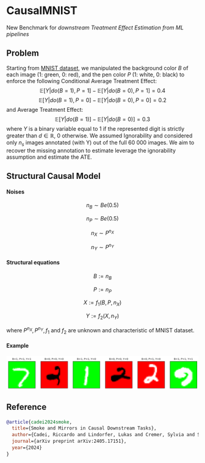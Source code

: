 # CausalMNIST
New Benchmark for *downstream Treatment Effect Estimation from ML pipelines* 

## Problem
Starting from [MNIST dataset](http://yann.lecun.com/exdb/mnist/), we manipulated the background color $B$ of each image (1: green, 0: red), and the pen color $P$ (1: white, 0: black) to enforce the following Conditional Average Treatment Effect:
$$\mathbb{E}[Y|do(B=1), P=1]-\mathbb{E}[Y|do(B=0), P=1]=0.4$$
$$\mathbb{E}[Y|do(B=1), P=0]-\mathbb{E}[Y|do(B=0), P=0]=0.2$$
and Average Treatment Effect:
$$\mathbb{E}[Y|do(B=1)]-\mathbb{E}[Y|do(B=0)]=0.3$$
where $Y$ is a binary variable equal to 1 if the represented digit is strictly greater than $d \in \mathbb{R}$, 0 otherwise. We assumed Ignorability and considered only $n_s$ images annotated (with Y) out of the full 60 000 images. We aim to recover the missing annotation to estimate leverage the ignorability assumption and estimate the ATE.

## Structural Causal Model
#### Noises
$$n_B \sim Be(0.5)$$

$$n_P \sim Be(0.5)$$

$$n_X \sim P^{n_X}$$

$$n_Y \sim P^{n_Y}$$

#### Structural equations

$$B := n_B$$

$$P := n_P$$

$$X := f_1(B, P, n_X)$$

$$Y := f_2(X, n_Y)$$

where $P^{n_X}, P^{n_Y}, f_1$ and $f_2$ are unknown and characteristic of MNIST dataset. 


#### Example
![Example Image](./results/CausalMNIST/random/example.png)

## Reference

```bibtex
@article{cadei2024smoke,
  title={Smoke and Mirrors in Causal Downstream Tasks},
  author={Cadei, Riccardo and Lindorfer, Lukas and Cremer, Sylvia and Schmid, Cordelia and Locatello, Francesco},
  journal={arXiv preprint arXiv:2405.17151},
  year={2024}
}
```
